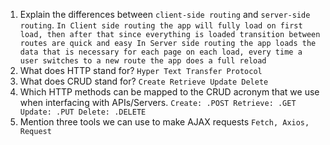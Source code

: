 1.  Explain the differences between `client-side routing` and `server-side routing`.
`In Client side routing the app will fully load on first load, then after that since everything is loaded transition between routes are quick and easy
In Server side routing the app loads the data that is necessary for each page on each load, every time a user switches to a new route the app does a full reload`
1.  What does HTTP stand for?
`Hyper Text Transfer Protocol`
1.  What does CRUD stand for?
`Create Retrieve Update Delete`
1.  Which HTTP methods can be mapped to the CRUD acronym that we use when interfacing with APIs/Servers.
`Create: .POST
Retrieve: .GET
Update: .PUT
Delete: .DELETE`
1.  Mention three tools we can use to make AJAX requests
`Fetch, Axios, Request`
